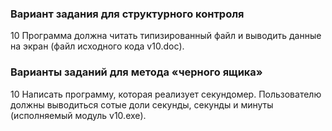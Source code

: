 
### Вариант задания для структурного контроля
10 Программа должна читать типизированный файл и выводить данные
на экран (файл исходного кода v10.doc).

### Варианты заданий для метода «черного ящика»

10 Написать программу, которая реализует секундомер. Пользователю
должны выводиться сотые доли секунды, секунды и минуты (исполняемый
модуль v10.exe).